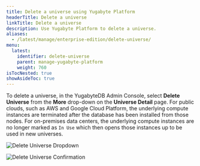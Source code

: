 ```yaml
---
title: Delete a universe using Yugabyte Platform
headerTitle: Delete a universe
linkTitle: Delete a universe
description: Use Yugabyte Platform to delete a universe.
aliases:
  - /latest/manage/enterprise-edition/delete-universe/
menu:
  latest:
    identifier: delete-universe
    parent: manage-yugabyte-platform
    weight: 760
isTocNested: true
showAsideToc: true
---
```


To delete a universe, in the YugabyteDB Admin Console, select **Delete Universe** from the **More** drop-down on the **Universe Detail** page. For public clouds, such as AWS and Google Cloud Platform, the underlying compute instances are terminated after the database has been installed from those nodes. For on-premises data centers, the underlying compute instances are no longer marked as `In Use` which then opens those instances up to be used in new universes.

![Delete Universe Dropdown](/images/ee/delete-univ-1.png)

![Delete Universe Confirmation](/images/ee/delete-univ-2.png)
